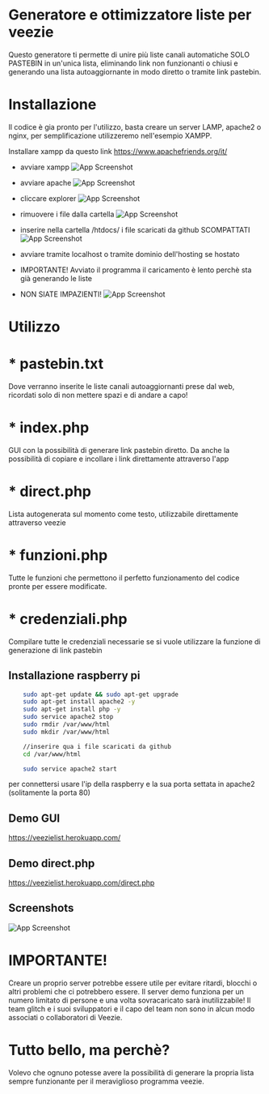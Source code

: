 
# Generatore e ottimizzatore liste per veezie

Questo generatore ti permette di unire più liste canali automatiche SOLO PASTEBIN in un'unica lista, eliminando link non funzionanti o chiusi e generando una lista autoaggiornante in modo diretto o tramite link pastebin.


# Installazione

Il codice è gia pronto per l'utilizzo, basta creare un server LAMP, apache2 o nginx, per semplificazione utilizzeremo nell'esempio XAMPP.

Installare xampp da questo link https://www.apachefriends.org/it/ 
* avviare xampp
![App Screenshot](https://i.ibb.co/t2jCXXZ/1.png)

* avviare apache
![App Screenshot](https://i.ibb.co/myscRvG/2.png)

* cliccare explorer
![App Screenshot](https://i.ibb.co/FBkXhZT/3.png)

* rimuovere i file dalla cartella
![App Screenshot](https://i.ibb.co/MZzqK7N/4.png)

* inserire nella cartella /htdocs/ i file scaricati da github SCOMPATTATI
![App Screenshot](https://i.ibb.co/47fyMfh/5.png)

* avviare tramite localhost o tramite dominio dell'hosting se hostato
* IMPORTANTE! Avviato il programma il caricamento è lento perchè sta già generando le liste
* NON SIATE IMPAZIENTI!
![App Screenshot](https://i.ibb.co/GRzsLsx/6.png)

# Utilizzo

# * pastebin.txt
Dove verranno inserite le liste canali autoaggiornanti prese dal web, ricordati solo di non mettere spazi e di andare a capo!

# * index.php
GUI con la possibilità di generare link pastebin diretto.
Da anche la possibilità di copiare e incollare i link direttamente attraverso l'app

# * direct.php
Lista autogenerata sul momento come testo, utilizzabile direttamente attraverso veezie

# * funzioni.php
Tutte le funzioni che permettono il perfetto funzionamento del codice pronte per essere modificate.

# * credenziali.php
Compilare tutte le credenziali necessarie se si vuole utilizzare la funzione di generazione di link pastebin





## Installazione raspberry pi

```bash
    sudo apt-get update && sudo apt-get upgrade
    sudo apt-get install apache2 -y
    sudo apt-get install php -y
    sudo service apache2 stop
    sudo rmdir /var/www/html
    sudo mkdir /var/www/html

    //inserire qua i file scaricati da github
    cd /var/www/html

    sudo service apache2 start

```

per connettersi usare l'ip della raspberry e la sua porta settata in apache2 (solitamente la porta 80)
    
## Demo GUI

https://veezielist.herokuapp.com/


## Demo direct.php

https://veezielist.herokuapp.com/direct.php


## Screenshots

![App Screenshot](https://iili.io/5Wfwkg.md.png)

# IMPORTANTE!
Creare un proprio server potrebbe essere utile per evitare ritardi, blocchi o altri problemi che ci potrebbero essere.
Il server demo funziona per un numero limitato di persone e una volta sovracaricato sarà inutilizzabile!
Il team glitch e i suoi sviluppatori e il capo del team non sono in alcun modo associati o collaboratori di Veezie.

# Tutto bello, ma perchè?
Volevo che ognuno potesse avere la possibilità di generare la propria lista sempre funzionante per il meraviglioso programma veezie.
